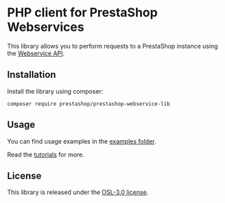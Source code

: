 # PHP client for PrestaShop Webservices

This library allows you to perform requests to a PrestaShop instance using the [Webservice API](https://devdocs.prestashop.com/8/development/webservice/).

## Installation

Install the library using composer:

```
composer require prestashop/prestashop-webservice-lib
```

## Usage

You can find usage examples in the [examples folder](examples/).

Read the [tutorials](https://devdocs.prestashop.com/8/development/webservice/tutorials/prestashop-webservice-lib/) for more.

## License

This library is released under the [OSL-3.0 license](LICENSE.md).


